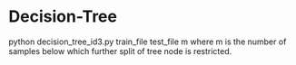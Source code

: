 # Decision-Tree
python decision_tree_id3.py train_file test_file m
where m is the number of samples below which further split of tree node is restricted.
